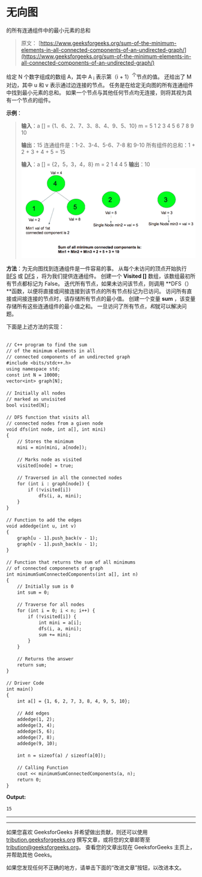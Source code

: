 # 无向图

的所有连通组件中的最小元素的总和

> 原文： [https://www.geeksforgeeks.org/sum-of-the-minimum-elements-in-all-connected-components-of-an-undirected-graph/](https://www.geeksforgeeks.org/sum-of-the-minimum-elements-in-all-connected-components-of-an-undirected-graph/)

给定 N 个数字组成的数组 A，其中 A <sub>i</sub> 表示第（i + 1）<sup>个</sup>节点的值。 还给出了 M 对边，其中 u 和 v 表示通过边连接的节点。 任务是在给定无向图的所有连通组件中找到最小元素的总和。 如果一个节点与其他任何节点均无连接，则将其视为具有一个节点的组件。

**示例**：

> **输入**：a [] = {1、6、2、7、3、8、4、9、5、10} m = 5
> 1 2
> 3 4
> 5 6
> 7 8
> 9 10
> 
> **输出**：15
> 连通组件是：1-2、3-4、5-6、7-8 和 9-10
> 所有组件的总和：1 + 2 + 3 + 4 + 5 = 15
> 
> **输入**：a [] = {2，5，3，4，8} m = 2
> 1 4
> 4 5
> **输出**：10
> ![](img/07a1bc34cb9958820d6c99c6bc7eff67.png)

**方法**：为无向图找到连通组件是一件容易的事。 从每个未访问的顶点开始执行 [BFS](https://www.geeksforgeeks.org/breadth-first-search-or-bfs-for-a-graph/) 或 [DFS](https://www.geeksforgeeks.org/depth-first-search-or-dfs-for-a-graph/) ，将为我们提供连通组件。 创建一个 **Visited []** 数组，该数组最初所有节点都标记为 False。 迭代所有节点，如果未访问该节点，则调用 **DFS（）**函数，以便将直接或间接连接到该节点的所有节点标记为已访问。 访问所有直接或间接连接的节点时，请存储所有节点的最小值。 创建一个变量 **sum** ，该变量存储所有这些连通组件的最小值之和。 一旦访问了所有节点，*和*就可以解决问题。

下面是上述方法的实现：

```

// C++ program to find the sum 
// of the minimum elements in all 
// connected components of an undirected graph 
#include <bits/stdc++.h> 
using namespace std; 
const int N = 10000; 
vector<int> graph[N]; 

// Initially all nodes 
// marked as unvisited 
bool visited[N]; 

// DFS function that visits all 
// connected nodes from a given node 
void dfs(int node, int a[], int mini) 
{ 
    // Stores the minimum 
    mini = min(mini, a[node]); 

    // Marks node as visited 
    visited[node] = true; 

    // Traversed in all the connected nodes 
    for (int i : graph[node]) { 
        if (!visited[i]) 
            dfs(i, a, mini); 
    } 
} 

// Function to add the edges 
void addedge(int u, int v) 
{ 
    graph[u - 1].push_back(v - 1); 
    graph[v - 1].push_back(u - 1); 
} 

// Function that returns the sum of all minimums 
// of connected componenets of graph 
int minimumSumConnectedComponents(int a[], int n) 
{ 
    // Initially sum is 0 
    int sum = 0; 

    // Traverse for all nodes 
    for (int i = 0; i < n; i++) { 
        if (!visited[i]) { 
            int mini = a[i]; 
            dfs(i, a, mini); 
            sum += mini; 
        } 
    } 

    // Returns the answer 
    return sum; 
} 

// Driver Code 
int main() 
{ 
    int a[] = {1, 6, 2, 7, 3, 8, 4, 9, 5, 10}; 

    // Add edges 
    addedge(1, 2); 
    addedge(3, 4); 
    addedge(5, 6); 
    addedge(7, 8); 
    addedge(9, 10); 

    int n = sizeof(a) / sizeof(a[0]); 

    // Calling Function 
    cout << minimumSumConnectedComponents(a, n); 
    return 0; 
} 

```

**Output:**

```
15

```



* * *

* * *

如果您喜欢 GeeksforGeeks 并希望做出贡献，则还可以使用 [tribution.geeksforgeeks.org](https://contribute.geeksforgeeks.org/) 撰写文章，或将您的文章邮寄至 tribution@geeksforgeeks.org。 查看您的文章出现在 GeeksforGeeks 主页上，并帮助其他 Geeks。

如果您发现任何不正确的地方，请单击下面的“改进文章”按钮，以改进本文。